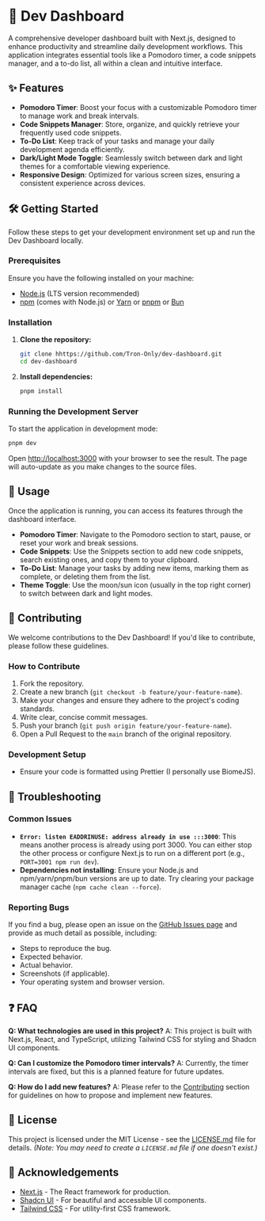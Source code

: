 # 🚀 Dev Dashboard

A comprehensive developer dashboard built with Next.js, designed to enhance productivity and streamline daily development workflows. This application integrates essential tools like a Pomodoro timer, a code snippets manager, and a to-do list, all within a clean and intuitive interface.

## ✨ Features

*   **Pomodoro Timer**: Boost your focus with a customizable Pomodoro timer to manage work and break intervals.
*   **Code Snippets Manager**: Store, organize, and quickly retrieve your frequently used code snippets.
*   **To-Do List**: Keep track of your tasks and manage your daily development agenda efficiently.
*   **Dark/Light Mode Toggle**: Seamlessly switch between dark and light themes for a comfortable viewing experience.
*   **Responsive Design**: Optimized for various screen sizes, ensuring a consistent experience across devices.

## 🛠️ Getting Started

Follow these steps to get your development environment set up and run the Dev Dashboard locally.

### Prerequisites

Ensure you have the following installed on your machine:

*   [Node.js](https://nodejs.org/en/) (LTS version recommended)
*   [npm](https://www.npmjs.com/) (comes with Node.js) or [Yarn](https://yarnpkg.com/) or [pnpm](https://pnpm.io/) or [Bun](https://bun.sh/)

### Installation

1.  **Clone the repository:**
    ```bash
    git clone hhttps://github.com/Tron-Only/dev-dashboard.git
    cd dev-dashboard
    ```

2.  **Install dependencies:**
    ```bash
    pnpm install
    ```

### Running the Development Server

To start the application in development mode:

```bash
pnpm dev
```

Open [http://localhost:3000](http://localhost:3000) with your browser to see the result. The page will auto-update as you make changes to the source files.

## 🚀 Usage

Once the application is running, you can access its features through the dashboard interface.

*   **Pomodoro Timer**: Navigate to the Pomodoro section to start, pause, or reset your work and break sessions.
*   **Code Snippets**: Use the Snippets section to add new code snippets, search existing ones, and copy them to your clipboard.
*   **To-Do List**: Manage your tasks by adding new items, marking them as complete, or deleting them from the list.
*   **Theme Toggle**: Use the moon/sun icon (usually in the top right corner) to switch between dark and light modes.

## 🤝 Contributing

We welcome contributions to the Dev Dashboard! If you'd like to contribute, please follow these guidelines.

### How to Contribute

1.  Fork the repository.
2.  Create a new branch (`git checkout -b feature/your-feature-name`).
3.  Make your changes and ensure they adhere to the project's coding standards.
4.  Write clear, concise commit messages.
5.  Push your branch (`git push origin feature/your-feature-name`).
6.  Open a Pull Request to the `main` branch of the original repository.

### Development Setup

*   Ensure your code is formatted using Prettier (I personally use BiomeJS).


## 🐛 Troubleshooting

### Common Issues

*   **`Error: listen EADDRINUSE: address already in use :::3000`**: This means another process is already using port 3000. You can either stop the other process or configure Next.js to run on a different port (e.g., `PORT=3001 npm run dev`).
*   **Dependencies not installing**: Ensure your Node.js and npm/yarn/pnpm/bun versions are up to date. Try clearing your package manager cache (`npm cache clean --force`).

### Reporting Bugs

If you find a bug, please open an issue on the [GitHub Issues page](https://github.com/Tron-Only/dev-dashboard.git/issues) and provide as much detail as possible, including:

*   Steps to reproduce the bug.
*   Expected behavior.
*   Actual behavior.
*   Screenshots (if applicable).
*   Your operating system and browser version.

## ❓ FAQ

**Q: What technologies are used in this project?**
A: This project is built with Next.js, React, and TypeScript, utilizing Tailwind CSS for styling and Shadcn UI components.

**Q: Can I customize the Pomodoro timer intervals?**
A: Currently, the timer intervals are fixed, but this is a planned feature for future updates.

**Q: How do I add new features?**
A: Please refer to the [Contributing](#-contributing) section for guidelines on how to propose and implement new features.

## 📄 License

This project is licensed under the MIT License - see the [LICENSE.md](LICENSE.md) file for details.
*(Note: You may need to create a `LICENSE.md` file if one doesn't exist.)*

## 🙏 Acknowledgements

*   [Next.js](https://nextjs.org/) - The React framework for production.
*   [Shadcn UI](https://ui.shadcn.com/) - For beautiful and accessible UI components.
*   [Tailwind CSS](https://tailwindcss.com/) - For utility-first CSS framework.
